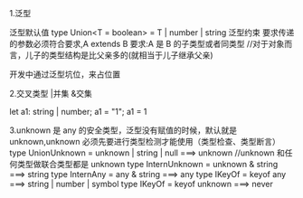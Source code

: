 1.泛型

<!-- type ISwap = <T, K>(tuple: [T, K]) => [K, T];
     let swap: ISwap = (tuple) => {
       return [tuple[1], tuple[0]];
     };
     let r = swap(["abc", 123]);
-->

<!--
    type ICallback<T> = (item: T, index: number) => void;
    //表示使用类型的时候传参
    type IForEach = <T>(arr: T[], callback: ICallback<T>) => void;
    //表示调用函数的时候传参

    const forEach: IForEach = (arr, callback) => {
        for (let index = 0; index < arr.length; index++) {
            callback(arr[index], index);
        }
    };

    forEach([1, 2, 3, "a", "b", "c"], function (item, index) {});
 -->

泛型默认值
type Union<T = boolean> = T | number | string
泛型约束
要求传递的参数必须符合要求,A extends B 要求:A 是 B 的子类型或者同类型
//对于对象而言，儿子的类型结构是比父亲多的(就相当于儿子继承父亲)

 <!-- 
    interface IWithLen {
        length: number;
    } 
    interface T extends IWithLen {
       a: number;
       b: number;
    }

-->
<!--
    interface IWithLen {
        length: number;
    }
    function handle<T extends IWithLen>(val: T) {
        return val.length;
    }
    handle({ a: 1, b: 2, length: 123 });
-->

开发中通过泛型坑位，来占位置

2.交叉类型
|并集
&交集

let a1: string | number;
a1 = "1";
a1 = 1

<!-- interface Person1 {
        handsome: string;
     }
    interface Person2 {
        high: string;
    }
    type Person3 = Person1 & Person2;
    let person3: Person3 = {
       handsome: "帅",
       high: "高",
    };
-->

3.unknown 是 any 的安全类型，泛型没有赋值的时候，默认就是 unknown,unknown 必须先要进行类型检测才能使用（类型检查、类型断言）
type UnionUnknown = unknown | string | null ===> unknown //unknown 和任何类型做联合类型都是 unknown
type InternUnknown = unknown & string ===> string
type InternAny = any & string ===> any
type IKeyOf = keyof any ===>  string | number | symbol
type IKeyOf = keyof unknown ===> never